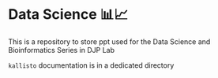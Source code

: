 # Data Science 📊📈
This is a repository to store ppt used for the Data Science and Bioinformatics Series in DJP Lab

`kallisto` documentation is in a dedicated directory
